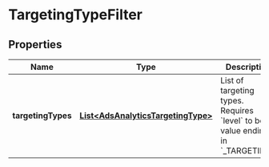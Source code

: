 

# TargetingTypeFilter

## Properties

Name | Type | Description | Notes
------------ | ------------- | ------------- | -------------
**targetingTypes** | [**List&lt;AdsAnalyticsTargetingType&gt;**](AdsAnalyticsTargetingType.md) | List of targeting types. Requires &#x60;level&#x60; to be a value ending in &#x60;_TARGETING&#x60;. |  [optional]




